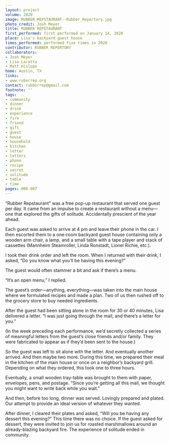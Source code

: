 ```yaml
---
layout: project
volume: 2020
image: RUBBER_REPSTAURANT--Rubber_Repertory.jpg
photo_credit: Josh Meyer
title: RUBBER REPSTAURANT
first_performed: first performed on January 14, 2020
place: Lisa's backyard guest house
times_performed: performed five times in 2020
contributor: RUBBER REPERTORY
collaborators:
- Josh Meyer
- Lisa Laratta
- Matt Hislope
home: Austin, TX
links:
- www.ruberrep.org
contact: rubberrep@gmail.com
footnote: ''
tags:
- community
- dinner
- drink
- experience
- fire
- friend
- gift
- guest
- house
- household
- kitchen
- letter
- letters
- phone
- recipe
- secret
- solitude
- table
- time
pages: 006-007
---
```


“Rubber Repstaurant” was a free pop-up restaurant that served one guest per day. It came from an impulse to create a restaurant without a menu—one that explored the gifts of solitude. Accidentally prescient of the year ahead.

Each guest was asked to arrive at 4 pm and leave their phone in the car. I then escorted them to a one-room backyard guest house containing only a wooden arm chair, a lamp, and a small table with a tape player and stack of cassettes (Mannheim Steamroller, Linda Ronstadt, Lionel Richie, etc.).

I took their drink order and left the room. When I returned with their drink, I asked, “Do you know what you’ll be having this evening?”

The guest would often stammer a bit and ask if there’s a menu.

“It’s an open menu,” I replied.

The guest’s order—anything, everything—was taken into the main house where we formulated recipes and made a plan. Two of us then rushed off to the grocery store to buy needed ingredients.

After the guest had been sitting alone in the room for 30 or 40 minutes, Lisa delivered a letter. “I was just going through the mail, and there’s a letter for you.” 

(In the week preceding each performance, we’d secretly collected a series of meaningful letters from the guest’s close friends and/or family. They were fabricated to appear as if they’d been sent to the house.)

So the guest was left to sit alone with the letter. And eventually another arrived. And then maybe two more. During this time, we prepared their meal in the kitchen of the main house or once on a neighbor’s backyard grill. Depending on what they ordered, this took one to three hours.

Eventually, a small wooden tray-table was brought to them with paper, envelopes, pens, and postage. “Since you’re getting all this mail, we thought you might want to write back while you wait.”

And then, before too long, dinner was served. Lovingly prepared and plated. Our attempt to provide an ideal version of whatever they wanted.

After dinner, I cleared their plates and asked, “Will you be having any dessert this evening?” This time there was no choice. If the guest asked for dessert, they were invited to join us for roasted marshmallows around an already-blazing backyard fire. The experience of solitude ended in community.